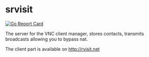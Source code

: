 # srvisit
[![Go Report Card](https://goreportcard.com/badge/github.com/vaizmanai/srvisit)](https://goreportcard.com/report/github.com/vaizmanai/srvisit)

The server for the VNC client manager, stores contacts, transmits broadcasts allowing you to bypass nat.

The client part is available on http://rvisit.net

